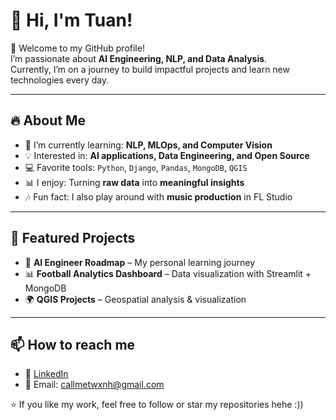 # 👋 Hi, I'm Tuan!

🚀 Welcome to my GitHub profile!  
I’m passionate about **AI Engineering, NLP, and Data Analysis**.  
Currently, I’m on a journey to build impactful projects and learn new technologies every day.  

---

## 🔥 About Me
- 🌱 I’m currently learning: **NLP, MLOps, and Computer Vision**
- 💡 Interested in: **AI applications, Data Engineering, and Open Source**
- 💻 Favorite tools: `Python`, `Django`, `Pandas`, `MongoDB`, `QGIS`
- 📊 I enjoy: Turning **raw data** into **meaningful insights**
- 🎶 Fun fact: I also play around with **music production** in FL Studio  

---

## 📌 Featured Projects
- 🧠 **AI Engineer Roadmap** – My personal learning journey  
- 📊 **Football Analytics Dashboard** – Data visualization with Streamlit + MongoDB  
- 🌍 **QGIS Projects** – Geospatial analysis & visualization  

---

## 📫 How to reach me
- 💼 [LinkedIn]([https://linkedin.com/](https://www.linkedin.com/in/nguyxn-twxnh-8b5104258/))  
- 📧 Email: callmetwxnh@gmail.com

⭐️ If you like my work, feel free to follow or star my repositories hehe :))
